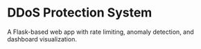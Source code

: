 # DDoS Protection System
A Flask-based web app with rate limiting, anomaly detection, and dashboard visualization.
